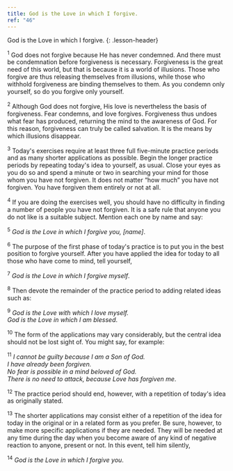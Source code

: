 ```yaml
---
title: God is the Love in which I forgive.
ref: "46"
---
```


God is the Love in which I forgive.
{: .lesson-header}

<sup>1</sup> God does not forgive because He has never condemned. And there must be
condemnation before forgiveness is necessary. Forgiveness is the great
need of this world, but that is because it is a world of illusions.
Those who forgive are thus releasing themselves from illusions, while
those who withhold forgiveness are binding themselves to them. As you
condemn only yourself, so do you forgive only yourself.

<sup>2</sup> Although God does not forgive, His love is nevertheless the basis of
forgiveness. Fear condemns, and love forgives. Forgiveness thus undoes
what fear has produced, returning the mind to the awareness of God. For
this reason, forgiveness can truly be called salvation. It is the means
by which illusions disappear.

<sup>3</sup> Today's exercises require at least three full five-minute practice
periods and as many shorter applications as possible. Begin the longer
practice periods by repeating today's idea to yourself, as usual. Close
your eyes as you do so and spend a minute or two in searching your mind
for those whom you have not forgiven. It does not matter “how much” you
have not forgiven. You have forgiven them entirely or not at all.

<sup>4</sup> If you are doing the exercises well, you should have no difficulty in
finding a number of people you have not forgiven. It is a safe rule that
anyone you do not like is a suitable subject. Mention each one by name
and say:

<sup>5</sup> *God is the Love in which I forgive you, \[name\]*.

<sup>6</sup> The purpose of the first phase of today's practice is to put you in
the best position to forgive yourself. After you have applied the idea
for today to all those who have come to mind, tell yourself,

<sup>7</sup> *God is the Love in which I forgive myself*.

<sup>8</sup> Then devote the remainder of the practice period to adding related
ideas such as:

<sup>9</sup> *God is the Love with which I love myself.<br/>
God is the Love in which I am blessed*.

<sup>10</sup> The form of the applications may vary considerably, but the central
idea should not be lost sight of. You might say, for example:

<sup>11</sup> *I cannot be guilty because I am a Son of God.<br/>
I have already been forgiven.<br/>
No fear is possible in a mind beloved of God.<br/>
There is no need to attack, because Love has forgiven me*.

<sup>12</sup> The practice period should end, however, with a repetition of today's
idea as originally stated.

<sup>13</sup> The shorter applications may consist either of a repetition of the
idea for today in the original or in a related form as you prefer. Be
sure, however, to make more specific applications if they are needed.
They will be needed at any time during the day when you become aware of
any kind of negative reaction to anyone, present or not. In this event,
tell him silently,

<sup>14</sup> *God is the Love in which I forgive you*.

